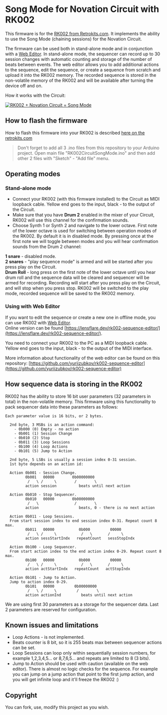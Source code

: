 # Song Mode for Novation Circuit with RK002

This firmware is for the [RK002 from Retrokits.com](https://www.retrokits.com/rk-002/). It implements the ability to use the Song Mode (chaining sessions) for the Novation Circuit.


The firmware can be used both in stand-alone mode and in conjunction with a [Web Editor](https://github.com/yuriizubkov/rk002-sequence-editor). In stand-alone mode, the sequencer can record up to 30 session changes with automatic counting and storage of the number of beats between events. The web editor allows you to add additional actions to the sequence, edit the sequence, or create a sequence from scratch and upload it into the RK002 memory. The recorded sequence is stored in the non-volatile memory of the RK002 and will be available after turning the device off and on.

How it works with the Circuit:

[![RK002 + Novation Circuit = Song Mode](https://img.youtube.com/vi/l-ySi74VDOQ/0.jpg)](https://www.youtube.com/watch?v=l-ySi74VDOQ)

## How to flash the firmware
How to flash this firmware into your RK002 is described [here on the retrokits.com](https://www.retrokits.com/rk002-duy/)

> Don't forget to add all 3 .ino files from this repository to your Arduino project. Open main file "RK002CircuitSongMode.ino" and then add other 2 files with "Sketch" - "Add file" menu.

## Operating modes

### Stand-alone mode
- Connect your RK002 (with this firmware installed) to the Circuit as MIDI loopback cable. Yellow end goes to the input, black - to the output of the Circuit. 
- Make sure that you have <strong>Drum 2</strong> enabled in the mixer of your Circuit, RK002 will use this channel for the confirmation sounds. 
- Choose Synth 1 or Synth 2 and navigate to the lower octave. First note of the lower octave is used for switching between operation modes of the RK002. By default it is in disabled mode. By pressing once at the first note we will toggle between modes and you will hear confirmation sounds from the Drum 2 channel:

<strong>1 snare</strong> - disabled mode. </br>
<strong>2 snares</strong> - "play sequence mode" is armed and will be started after you press play on the Circuit.<br/>
<strong>Drum Roll</strong> - long press on the first note of the lower octave until you hear drum roll and the sequence data will be cleared and sequencer will be armed for recording. Recording will start after you press play on the Circuit, and will stop when you press stop. RK002 will be switched to the play mode, recorded sequence will be saved to the RK002 memory.

### Using with Web Editor
If you want to edit the sequence or create a new one in offline mode, you can use RK002 with [Web Editor](https://github.com/yuriizubkov/rk002-sequence-editor).</br>
Online version can be found [https://lensflare.dev/rk002-sequence-editor/](https://lensflare.dev/rk002-sequence-editor/).

You need to connect your RK002 to the PC as a MIDI loopback cable. Yellow end goes to the input, black - to the output of the MIDI interface.

More information about functionality of the web editor can be found on this repository: [https://github.com/yuriizubkov/rk002-sequence-editor](https://github.com/yuriizubkov/rk002-sequence-editor)

## How sequence data is storing in the RK002
RK002 has the ability to store 16 bit user parameters (32 parameters in total) in the non-volatile memory. This firmware using this functionality to pack sequencer data into these parameters as follows:
```
Each parameter value is 16 bits, or 2 bytes.
  
  2nd byte, 3 MSBs is an action command:
    - 0b000 (0) Empty - no action
    - 0b001 (1) Session Change
    - 0b010 (2) Stop
    - 0b011 (3) Loop Sessions
    - 0b100 (4) Loop Actions
    - 0b101 (5) Jump to Action
    
  2nd byte, 5 LSBs is usually a session index 0-31 session.
  1st byte depends on an action id:

  Action 0b001 - Session Change.
         0b001   00000        0b00000000
          /   \ /     \        /        \
         action session          beats until next action
  
  Action 0b010 - Stop Sequencer.
         0b010   00000        0b00000000
          /   \                /        \
         action                  beats, 0 - there is no next action

  Action 0b011 - Loop Sessions.
  From start session index to end session index 0-31. Repeat count 8 max.
         0b011   00000           0b000         00000
          /   \ /     \           /   \       /     \
         action sessStartIndx   repeatCount   sessStopIndx 

  Action 0b100 - Loop Sequencer.
  From start action index to the end action index 0-29. Repeat count 8 max.
         0b100   00000           0b000         00000
          /   \ /     \           /   \       /     \
         action actStartIndx   repeatCount   actStopIndx 

  Action 0b101 - Jump to Action.
  Jump to action index 0-29.
         0b101   00000         0b00000000
          /   \ /     \         /        \
         action actionInd         beats until next action
```
We are using first 30 parameters as a storage for the sequencer data. Last 2 parameters are reserved for configuration.

## Known issues and limitations
- Loop Actions - is not implemented.
- Beats counter is 8 bit, so it is 255 beats max between sequencer actions can be set.
- Loop Sessions can loop only within sequentially session numbers, for example 1,2,3,4,5... or 8,7,6,5... and repeats are limited to 8 (3 bits).
- Jump to Action should be used with caution (available on the web editor). There is almost no logic checks for the sequence. For example you can jump on a jump action that point to the first jump action, and you will get infinite loop and it'll freeze the RK002 :)

## Copyright
You can fork, use, modify this project as you wish.